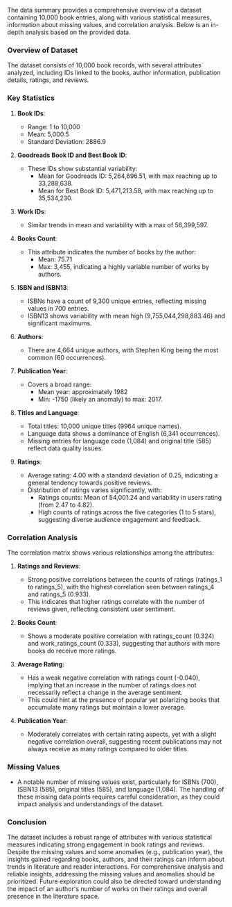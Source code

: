 The data summary provides a comprehensive overview of a dataset containing 10,000 book entries, along with various statistical measures, information about missing values, and correlation analysis. Below is an in-depth analysis based on the provided data.

### Overview of Dataset
The dataset consists of 10,000 book records, with several attributes analyzed, including IDs linked to the books, author information, publication details, ratings, and reviews.

### Key Statistics
1. **Book IDs**:
   - Range: 1 to 10,000
   - Mean: 5,000.5
   - Standard Deviation: 2886.9

2. **Goodreads Book ID and Best Book ID**:
   - These IDs show substantial variability:
     - Mean for Goodreads ID: 5,264,696.51, with max reaching up to 33,288,638.
     - Mean for Best Book ID: 5,471,213.58, with max reaching up to 35,534,230.

3. **Work IDs**:
   - Similar trends in mean and variability with a max of 56,399,597.

4. **Books Count**:
   - This attribute indicates the number of books by the author:
     - Mean: 75.71
     - Max: 3,455, indicating a highly variable number of works by authors.

5. **ISBN and ISBN13**:
   - ISBNs have a count of 9,300 unique entries, reflecting missing values in 700 entries.
   - ISBN13 shows variability with mean high (9,755,044,298,883.46) and significant maximums.

6. **Authors**:
   - There are 4,664 unique authors, with Stephen King being the most common (60 occurrences).
   
7. **Publication Year**:
   - Covers a broad range:
     - Mean year: approximately 1982
     - Min: -1750 (likely an anomaly) to max: 2017.

8. **Titles and Language**:
   - Total titles: 10,000 unique titles (9964 unique names).
   - Language data shows a dominance of English (6,341 occurrences).
   - Missing entries for language code (1,084) and original title (585) reflect data quality issues.

9. **Ratings**:
   - Average rating: 4.00 with a standard deviation of 0.25, indicating a general tendency towards positive reviews.
   - Distribution of ratings varies significantly, with:
     - Ratings counts: Mean of 54,001.24 and variability in users rating (from 2.47 to 4.82).
     - High counts of ratings across the five categories (1 to 5 stars), suggesting diverse audience engagement and feedback.

### Correlation Analysis
The correlation matrix shows various relationships among the attributes:

1. **Ratings and Reviews**:
   - Strong positive correlations between the counts of ratings (ratings_1 to ratings_5), with the highest correlation seen between ratings_4 and ratings_5 (0.933).
   - This indicates that higher ratings correlate with the number of reviews given, reflecting consistent user sentiment.

2. **Books Count**:
   - Shows a moderate positive correlation with ratings_count (0.324) and work_ratings_count (0.333), suggesting that authors with more books do receive more ratings.

3. **Average Rating**:
   - Has a weak negative correlation with ratings count (-0.040), implying that an increase in the number of ratings does not necessarily reflect a change in the average sentiment.
   - This could hint at the presence of popular yet polarizing books that accumulate many ratings but maintain a lower average.

4. **Publication Year**:
   - Moderately correlates with certain rating aspects, yet with a slight negative correlation overall, suggesting recent publications may not always receive as many ratings compared to older titles.

### Missing Values
- A notable number of missing values exist, particularly for ISBNs (700), ISBN13 (585), original titles (585), and language (1,084). The handling of these missing data points requires careful consideration, as they could impact analysis and understandings of the dataset.

### Conclusion
The dataset includes a robust range of attributes with various statistical measures indicating strong engagement in book ratings and reviews. Despite the missing values and some anomalies (e.g., publication year), the insights gained regarding books, authors, and their ratings can inform about trends in literature and reader interactions. For comprehensive analysis and reliable insights, addressing the missing values and anomalies should be prioritized. Future exploration could also be directed toward understanding the impact of an author's number of works on their ratings and overall presence in the literature space.